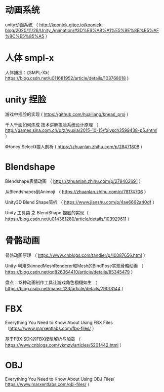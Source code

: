 # 动画系统
unity动画系统 （ http://koonick.gitee.io/koonick-blog/2020/11/26/Unity_Animation/#3D%E6%A8%A1%E5%9E%8B%E5%AF%BC%E5%85%A5 ）

# 人体 smpl-x
人体捕捉：《SMPL-X》( https://blog.csdn.net/u011681952/article/details/103768018 )

# unity 捏脸
游戏中捏脸的实现 ( https://github.com/huailiang/knead_proj )

千人千面如何炼成 技术讲解捏脸系统设计原理 （ http://games.sina.com.cn/o/z/wuxia/2015-10-15/fxivsch3599438-p5.shtml ）

《Honey Select》捏人剖析 ( https://zhuanlan.zhihu.com/p/28471808 )
# Blendshape
Blendshape表情动画 （ https://zhuanlan.zhihu.com/p/279402691 ）

从Blendshapes到Animoji （ https://zhuanlan.zhihu.com/p/78174706 ）

Unity3D Blend Shape简析 （ https://www.jianshu.com/p/4ae6662a40df ）

Unity 工具类 之 BlendShape 捏脸的实现（ https://blog.csdn.net/u014361280/article/details/103929611 ）

# 骨骼动画
骨骼动画原理 （ https://www.cnblogs.com/tandier/p/10087656.html ）

Unity-利用SkinnedMeshRenderer和Mesh的BindPose实现骨骼动画 （ https://blog.csdn.net/qq826364410/article/details/85345479 ）

盘点：12种动画制作工具让游戏角色栩栩如生 （ https://blog.csdn.net/mansir123/article/details/79013144 ）
# FBX
Everything You Need to Know About Using FBX Files（https://www.marxentlabs.com/fbx-files/ ）

基于FBX SDK的FBX模型解析与加载 （ https://www.cnblogs.com/ykmzy/articles/5201442.html ）

# OBJ
Everything You Need to Know About Using OBJ Files( https://www.marxentlabs.com/obj-files/ )
